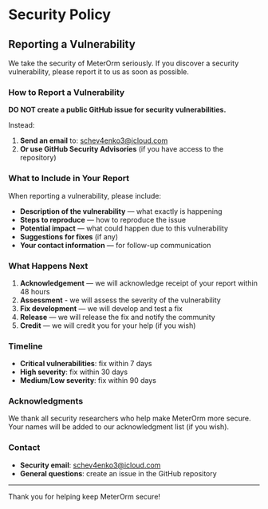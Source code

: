 # Security Policy

## Reporting a Vulnerability

We take the security of MeterOrm seriously. If you discover a security vulnerability, please report it to us as soon as possible.

### How to Report a Vulnerability

**DO NOT create a public GitHub issue for security vulnerabilities.**

Instead:

1. **Send an email** to: [schev4enko3@icloud.com](mailto:schev4enko3@icloud.com)
2. **Or use GitHub Security Advisories** (if you have access to the repository)

### What to Include in Your Report

When reporting a vulnerability, please include:

- **Description of the vulnerability** — what exactly is happening
- **Steps to reproduce** — how to reproduce the issue
- **Potential impact** — what could happen due to this vulnerability
- **Suggestions for fixes** (if any)
- **Your contact information** — for follow-up communication

### What Happens Next

1. **Acknowledgement** — we will acknowledge receipt of your report within 48 hours
2. **Assessment** - we will assess the severity of the vulnerability
3. **Fix development** — we will develop and test a fix
4. **Release** — we will release the fix and notify the community
5. **Credit** — we will credit you for your help (if you wish)

### Timeline

- **Critical vulnerabilities**: fix within 7 days
- **High severity**: fix within 30 days
- **Medium/Low severity**: fix within 90 days

### Acknowledgments

We thank all security researchers who help make MeterOrm more secure. Your names will be added to our acknowledgment list (if you wish).

### Contact

- **Security email**: [schev4enko3@icloud.com](mailto:schev4enko3@icloud.com)
- **General questions**: create an issue in the GitHub repository

---

Thank you for helping keep MeterOrm secure!